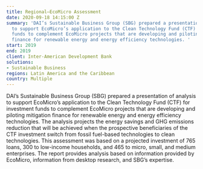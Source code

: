 ```yaml
---
title: Regional—EcoMicro Assessment
date: 2020-09-18 14:15:00 Z
summary: 'DAI’s Sustainable Business Group (SBG) prepared a presentation of analysis
  to support EcoMicro’s application to the Clean Technology Fund (CTF) for investment
  funds to complement EcoMicro projects that are developing and piloting mitigation
  finance for renewable energy and energy efficiency technologies. '
start: 2019
end: 2019
client: Inter-American Development Bank
solutions:
- Sustainable Business
regions: Latin America and the Caribbean
country: Multiple
---
```


DAI’s Sustainable Business Group (SBG) prepared a presentation of analysis to support EcoMicro’s application to the Clean Technology Fund (CTF) for investment funds to complement EcoMicro projects that are developing and piloting mitigation finance for renewable energy and energy efficiency technologies. The analysis projects the energy savings and GHG emissions reduction that will be achieved when the prospective beneficiaries of the CTF investment switch from fossil fuel-based technologies to clean technologies. This assessment was based on a projected investment of 765 loans, 300 to low-income households, and 465 to micro, small, and medium enterprises. The report provides analysis based on information provided by EcoMicro, information from desktop research, and SBG’s expertise. 
